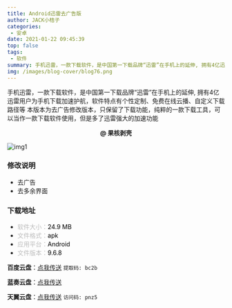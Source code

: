 ```yaml
---
title: Android迅雷去广告版
author: JACK小桔子
categories: 
 - 安卓
date: 2021-01-22 09:45:39
top: false
tags: 
 - 软件
summary: 手机迅雷，一款下载软件，是中国第一下载品牌“迅雷”在手机上的延伸, 拥有4亿迅雷用户为手机下载加速护航，软件特点有个性定制、免费在线云播、自定义下载路径等。本版本为去广告修改版本，只保留了下载功能，纯粹的一款下载工具，可以当作一款下载软件使用，但是多了迅雷强大的加速功能
img: /images/blog-cover/blog76.png
---
```

手机迅雷，一款下载软件，是中国第一下载品牌“迅雷”在手机上的延伸, 拥有4亿迅雷用户为手机下载加速护航，软件特点有个性定制、免费在线云播、自定义下载路径等
本版本为去广告修改版本，只保留了下载功能，纯粹的一款下载工具，可以当作一款下载软件使用，但是多了迅雷强大的加速功能

**<center>@ 果核剥壳</center>**

![img1](/images/blog/blog76/img1.png "© JACK小桔子")

### 修改说明
* 去广告
* 去多余界面

### 下载地址
* <font color = #bcbcbc>软件大小：</font><font color = #000000>24.9 MB</font>
* <font color = #bcbcbc>文件格式：</font><font color = #000000>apk</font>
* <font color = #bcbcbc>应用平台：</font><font color = #000000>Android</font>
* <font color = #bcbcbc>文件版本：</font><font color = #000000>9.6.8</font>

**百度云盘**：[点我传送](https://pan.baidu.com/s/17XfVhGotks9rydMikKaDUQ)  `提取码: bc2b`

**蓝奏云盘**：[点我传送](https://xjz3103.lanzoux.com/ikMfvkodc2b)

**天翼云盘**：[点我传送](https://cloud.189.cn/t/ba6fiuBvyUZn)  `访问码: pnz5`
